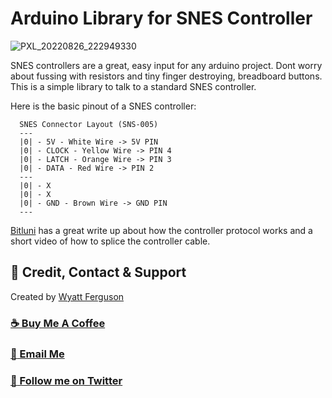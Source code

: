 # Arduino Library for SNES Controller
![PXL_20220826_222949330](https://user-images.githubusercontent.com/503975/186998987-c721a311-448b-4c56-b253-9196053ed956.jpg)

SNES controllers are a great, easy input for any arduino project. Dont worry about fussing with resistors and tiny finger destroying, breadboard buttons. This is a simple library to talk to a standard SNES controller.

Here is the basic pinout of a SNES controller:

```
  SNES Connector Layout (SNS-005)
  ---
  |0| - 5V - White Wire -> 5V PIN
  |0| - CLOCK - Yellow Wire -> PIN 4
  |0| - LATCH - Orange Wire -> PIN 3
  |0| - DATA - Red Wire -> PIN 2
  ---
  |0| - X
  |0| - X
  |0| - GND - Brown Wire -> GND PIN
  ---
```

[Bitluni](http://bitluni.net/gamepad) has a great write up about how the controller protocol works and a short video of how to splice the controller cable.

## :goggles: Credit, Contact & Support

Created by [Wyatt Ferguson](https://twitter.com/wyattxdev)

### [:coffee: Buy Me A Coffee](https://www.buymeacoffee.com/wyattferguson)

### [:love_letter: Email Me](mailto:wyattxdev@duck.com)

### [:speech_balloon: Follow me on Twitter](https://twitter.com/wyattxdev)

<br>
